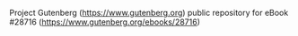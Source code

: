 Project Gutenberg (https://www.gutenberg.org) public repository for eBook #28716 (https://www.gutenberg.org/ebooks/28716)
